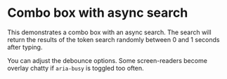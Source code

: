 # Combo box with async search

This demonstrates a combo box with an async search. The search will return the results
of the token search randomly between 0 and 1 seconds after typing.

You can adjust the debounce options. Some screen-readers become overlay chatty if `aria-busy`
is toggled too often.

